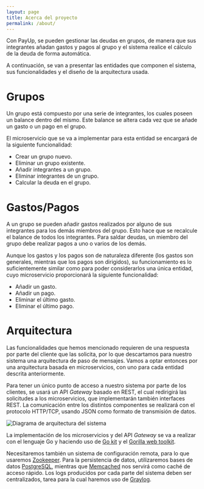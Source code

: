 ```yaml
---
layout: page
title: Acerca del proyecto
permalink: /about/
---
```


Con PayUp, se pueden gestionar las deudas en grupos, de manera que sus integrantes
añadan gastos y pagos al grupo y el sistema realice el cálculo de la deuda de forma
automática.

A continuación, se van a presentar las entidades que componen el sistema, sus
funcionalidades y el diseño de la arquitectura usada.

# Grupos

Un grupo está compuesto por una serie de integrantes, los cuales poseen un balance
dentro del mismo. Este balance se altera cada vez que se añade un gasto o un pago en
el grupo.

El microservicio que se va a implementar para esta entidad se encargará de la siguiente
funcionalidad:

* Crear un grupo nuevo.
* Eliminar un grupo existente.
* Añadir integrantes a un grupo.
* Eliminar integrantes de un grupo.
* Calcular la deuda en el grupo.

# Gastos/Pagos

A un grupo se pueden añadir gastos realizados por alguno de sus integrantes para los
demás miembros del grupo. Esto hace que se recalcule el balance de todos los integrantes.
Para saldar deudas, un miembro del grupo debe realizar pagos a uno o varios de los demás.

Aunque los gastos y los pagos son de naturaleza diferente (los gastos son generales,
mientras que los pagos son dirigidos), su funcionamiento es lo suficientemente similar
como para poder considerarlos una única entidad, cuyo microservicio proporcionará la
siguiente funcionalidad:

* Añadir un gasto.
* Añadir un pago.
* Eliminar el último gasto.
* Eliminar el último pago.

# Arquitectura

Las funcionalidades que hemos mencionado requieren de una respuesta por parte del cliente
que las solicita, por lo que descartamos para nuestro sistema una arquitectura de paso de
mensajes. Vamos a optar entonces por una arquitectura basada en microservicios, con uno para
cada entidad descrita anteriormente.

Para tener un único punto de acceso a nuestro sistema por parte de los clientes, se usará
un API *Gateway* basado en REST, el cual redirigirá las solicitudes a los microservicios, que
implementarán también interfaces REST. La comunicación entre los distintos componentes se
realizará con el protocolo HTTP/TCP, usando JSON como formato de transmisión de datos.

![Diagrama de arquitectura del sistema](/pay-up/assets/images/architecture-diagram.png)

La implementación de los microservicios y del API *Gateway* se va a realizar con el lenguaje
Go y haciendo uso de [Go kit](https://gokit.io/) y el [Gorilla web toolkit](https://www.gorillatoolkit.org/).

Necesitaremos también un sistema de configuración remota, para lo que usaremos
[Zookeeper](https://zookeeper.apache.org/). Para la persistencia de datos, utilizaremos
bases de datos [PostgreSQL](https://www.postgresql.org/), mientras que [Memcached](https://memcached.org/)
nos servirá como caché de acceso rápido. Los logs producidos por cada parte del sistema deben
ser centralizados, tarea para la cual haremos uso de [Graylog](https://www.graylog.org/).

